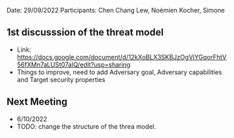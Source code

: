 Date: 29/09/2022
Participants: Chen Chang Lew, Noémien Kocher, Simone 

## 1st discusssion of the threat model
- Link: https://docs.google.com/document/d/12kXoBLX3SKBJzOgVjYGqorFhtV56fXMn7aLUSt07aIQ/edit?usp=sharing
- Things to improve, need to add Adversary goal, Adversary capabilities and Target security properties

## Next Meeting
- 6/10/2022
- TODO: change the structure of the threa model.
